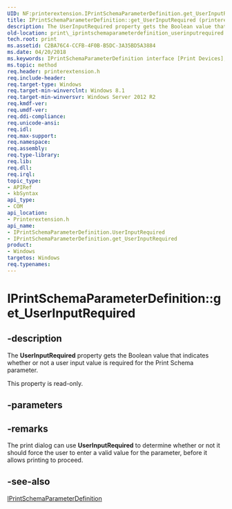 ```yaml
---
UID: NF:printerextension.IPrintSchemaParameterDefinition.get_UserInputRequired
title: IPrintSchemaParameterDefinition::get_UserInputRequired (printerextension.h)
description: The UserInputRequired property gets the Boolean value that indicates whether or not a user input value is required for the Print Schema parameter.
old-location: print\_iprintschemaparameterdefinition_userinputrequired.htm
tech.root: print
ms.assetid: C2BA76C4-CCFB-4F0B-B5DC-3A35BD5A3884
ms.date: 04/20/2018
ms.keywords: IPrintSchemaParameterDefinition interface [Print Devices],UserInputRequired property, IPrintSchemaParameterDefinition.UserInputRequired, IPrintSchemaParameterDefinition.get_UserInputRequired, IPrintSchemaParameterDefinition::UserInputRequired, IPrintSchemaParameterDefinition::get_UserInputRequired, UserInputRequired property [Print Devices], UserInputRequired property [Print Devices],IPrintSchemaParameterDefinition interface, get_UserInputRequired, print._iprintschemaparameterdefinition_userinputrequired, printerextension/IPrintSchemaParameterDefinition::UserInputRequired, printerextension/IPrintSchemaParameterDefinition::get_UserInputRequired
ms.topic: method
req.header: printerextension.h
req.include-header: 
req.target-type: Windows
req.target-min-winverclnt: Windows 8.1
req.target-min-winversvr: Windows Server 2012 R2
req.kmdf-ver: 
req.umdf-ver: 
req.ddi-compliance: 
req.unicode-ansi: 
req.idl: 
req.max-support: 
req.namespace: 
req.assembly: 
req.type-library: 
req.lib: 
req.dll: 
req.irql: 
topic_type:
- APIRef
- kbSyntax
api_type:
- COM
api_location:
- Printerextension.h
api_name:
- IPrintSchemaParameterDefinition.UserInputRequired
- IPrintSchemaParameterDefinition.get_UserInputRequired
product:
- Windows
targetos: Windows
req.typenames: 
---
```


# IPrintSchemaParameterDefinition::get_UserInputRequired


## -description


The <b>UserInputRequired</b> property gets the Boolean value that indicates whether or not a user input value is required for the Print Schema parameter.

This property is read-only.


## -parameters


## -remarks



The print dialog can use <b>UserInputRequired</b> to determine whether or not it should force the user to enter a valid value for the parameter, before it allows printing to proceed.




## -see-also




<a href="https://docs.microsoft.com/windows-hardware/drivers/ddi/content/printerextension/nn-printerextension-iprintschemaparameterdefinition">IPrintSchemaParameterDefinition</a>
 

 

